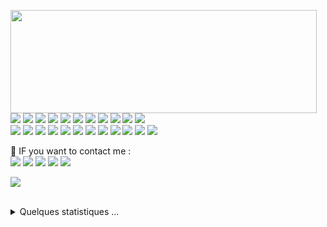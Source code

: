 <p>
  <img align="left" width="490" height="165" src="https://github-readme-stats.vercel.app/api?username='prodev205'&show_icons=true&hide_border=false&line_height=20&title_color=f69673&icon_color=1b93c9&show_owner=true"/>
  <p>
    <img src="https://img.shields.io/badge/-Visual%20Studio%20Code-23A9F2?style=flat-square&logo=Visual%20Studio%20Code&logoColor=white"/>
    <img src="https://img.shields.io/badge/-Github-181717?style=flat-square&logo=GitHub&logoColor=white"/>
    <img src="https://img.shields.io/badge/-Git-F44D27?style=flat-square&logo=Git&logoColor=white"/>
    <img src="https://img.shields.io/badge/-NPM-CB3837?style=flat-square&logo=NPM&logoColor=white"/>
    <img src="https://img.shields.io/badge/-Apache-D22128?style=flat-square&logo=Apache&logoColor=white"/>
    <img src="https://img.shields.io/badge/-Trello-0079BF?style=flat-square&logo=Trello&logoColor=white"/>
    <img src="https://img.shields.io/badge/-Slack-E01563?style=flat-square&logo=Slack&logoColor=white"/>
    <img src="https://img.shields.io/badge/-Sketch-FA6400?style=flat-square&logo=Sketch&logoColor=white"/>
    <img src="https://img.shields.io/badge/-MySQL-F29111?style=flat-square&logo=MySQL&logoColor=white"/>
    <img src="https://img.shields.io/badge/-Insomnia-5849BE?style=flat-square&logo=Insomnia&logoColor=white"/>
    <img src="https://img.shields.io/badge/-Notion-000000?style=flat-square&logo=Notion&logoColor=white"/><br/>
    <img src="https://img.shields.io/badge/-Vue.js-42B883?style=flat-square&logo=Vue.js&logoColor=white"/>
    <img src="https://img.shields.io/badge/-Laravel-F55247?style=flat-square&logo=Laravel&logoColor=white"/>
    <img src="https://img.shields.io/badge/-Lumen-E74430?style=flat-square&logo=Lumen&logoColor=white"/>
    <img src="https://img.shields.io/badge/-Storybook-FF4785?style=flat-square&logo=Storybook&logoColor=white"/>
    <img src="https://img.shields.io/badge/-WebPack-1C78C0?style=flat-square&logo=WebPack&logoColor=white"/>
    <img src="https://img.shields.io/badge/-ESLint-4B32C3?style=flat-square&logo=ESLint&logoColor=white"/>
    <img src="https://img.shields.io/badge/-HTML5-E34F26?style=flat-square&logo=HTML5&logoColor=white"/>
    <img src="https://img.shields.io/badge/-CSS3-1572B6?style=flat-square&logo=CSS3&logoColor=white"/>
    <img src="https://img.shields.io/badge/-Debian-A80030?style=flat-square&logo=Debian&logoColor=white"/>
    <img src="https://img.shields.io/badge/-Google%20Cloud-4285F4?style=flat-square&logo=Google%20Cloud&logoColor=white"/>
    <img src="https://img.shields.io/badge/-OVH%20Cloud-123F6D?style=flat-square&logo=OVH&logoColor=white"/>
    <img src="https://img.shields.io/badge/-Codacy-222F29?style=flat-square&logo=Codacy&logoColor=white"/>
  </p>
</p>
<p>
  📣 IF you want to contact me :<br/>
  <a href="mailto:godmiracle205@gmail.com?subject=[GitHub]%20🔥%20Prise%20de%20contact&body=Bonjour%20Stan%2C%0A%0AJe%20viens%20vers%20toi%20aujourd%27hui%20apr%C3%A8s%20avoir%20vu%20ton%20profil%20GitHub%20pour%20..."><img src="https://img.shields.io/badge/e‑mail-D14836.svg?style=for-the-badge&logo=GMail&logoColor=white"/></a>
  <a href="https://instagram.com/prodev205"><img src="https://img.shields.io/badge/instagram-E4405F.svg?style=for-the-badge&logo=instagram&logoColor=white"/></a>
  <a href="https://twitch.tv/prodev205"><img src="https://img.shields.io/badge/twitch-9146FF.svg?style=for-the-badge&logo=twitch&logoColor=white"/></a>
  <a href="https://linkedin.com/in/stan-daniels-roth-278478127"><img src="https://img.shields.io/badge/linkedin-0077B5.svg?style=for-the-badge&logo=linkedin&logoColor=white"/></a>
  <a href="https://twitter.com/prodev205"><img src="https://img.shields.io/badge/twitter-1DA1F2.svg?style=for-the-badge&logo=twitter&logoColor=white"/></a>
</p>


<img src="http://views.whatilearened.today/views/github/prodev205/views.svg"/>

</p><br/>

<details>
  <summary>Quelques statistiques ...</summary><br/>

<!--START_SECTION:waka-->
![Code Time](http://img.shields.io/badge/Code%20Time-2%2C214%20hrs%203%20mins-blue)

![Profile Views](http://img.shields.io/badge/Profile%20Views-450-blue)

**🐱 My GitHub Data** 

> 📦 2.5 MB Used in GitHub's Storage 
 > 
> 🏆 107 Contributions in the Year 2023
 > 
> 💼 Opted to Hire
 > 
> 📜 38 Public Repositories 
 > 
> 🔑 10 Private Repositories 
 > 
**I'm an Early 🐤** 

```text
🌞 Morning                1115 commits        █░░░░░░░░░░░░░░░░░░░░░░░░   05.77 % 
🌆 Daytime                10907 commits       ██████████████░░░░░░░░░░░   56.41 % 
🌃 Evening                6704 commits        █████████░░░░░░░░░░░░░░░░   34.67 % 
🌙 Night                  610 commits         █░░░░░░░░░░░░░░░░░░░░░░░░   03.15 % 
```
📅 **I'm Most Productive on Monday** 

```text
Monday                   4239 commits        █████░░░░░░░░░░░░░░░░░░░░   21.92 % 
Tuesday                  3785 commits        █████░░░░░░░░░░░░░░░░░░░░   19.57 % 
Wednesday                3740 commits        █████░░░░░░░░░░░░░░░░░░░░   19.34 % 
Thursday                 2449 commits        ███░░░░░░░░░░░░░░░░░░░░░░   12.67 % 
Friday                   2429 commits        ███░░░░░░░░░░░░░░░░░░░░░░   12.56 % 
Saturday                 1630 commits        ██░░░░░░░░░░░░░░░░░░░░░░░   08.43 % 
Sunday                   1064 commits        █░░░░░░░░░░░░░░░░░░░░░░░░   05.50 % 
```


📊 **This Week I Spent My Time On** 

```text
🕑︎ Time Zone: Europe/Paris

💬 Programming Languages: 
Other                    25 mins             ███████████████████░░░░░░   77.81 % 
JavaScript               6 mins              █████░░░░░░░░░░░░░░░░░░░░   18.42 % 
sh                       0 secs              █░░░░░░░░░░░░░░░░░░░░░░░░   02.27 % 
YAML                     0 secs              ░░░░░░░░░░░░░░░░░░░░░░░░░   01.50 % 

🔥 Editors: 
Chrome                   22 mins             █████████████████░░░░░░░░   68.96 % 
VS Code                  9 mins              ███████░░░░░░░░░░░░░░░░░░   28.77 % 
Zsh                      0 secs              █░░░░░░░░░░░░░░░░░░░░░░░░   02.27 % 

💻 Operating System: 
Windows                  22 mins             █████████████████░░░░░░░░   68.96 % 
WSL                      10 mins             ████████░░░░░░░░░░░░░░░░░   31.04 % 
```

**I Mostly Code in JavaScript** 

```text
JavaScript               11 repos            ███████░░░░░░░░░░░░░░░░░░   26.19 % 
PHP                      10 repos            ██████░░░░░░░░░░░░░░░░░░░   23.81 % 
HTML                     9 repos             █████░░░░░░░░░░░░░░░░░░░░   21.43 % 
Vue                      5 repos             ███░░░░░░░░░░░░░░░░░░░░░░   11.90 % 
CSS                      3 repos             ██░░░░░░░░░░░░░░░░░░░░░░░   07.14 % 
```




 Last Updated on 17/07/2023 00:07:14 UTC
<!--END_SECTION:waka-->
</details>
